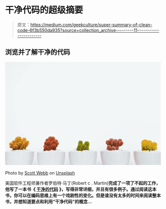 # 干净代码的超级摘要

> 原文：<https://medium.com/geekculture/super-summary-of-clean-code-6f3b550da935?source=collection_archive---------11----------------------->

## 浏览并了解干净的代码

![](img/b4cff5759595d452a51bc7d3ff286bc4.png)

Photo by [Scott Webb](https://unsplash.com/@scottwebb?utm_source=unsplash&utm_medium=referral&utm_content=creditCopyText) on [Unsplash](https://unsplash.com/s/photos/clean?utm_source=unsplash&utm_medium=referral&utm_content=creditCopyText)

美国软件工程师兼作者罗伯特·马丁(Robert c . Martin)**完成了一项了不起的工作，他写了一本书《 [**干净的代码**](https://books.google.fr/books/about/Clean_Code.html?id=_i6bDeoCQzsC) 》，写得非常详细，并且有很多例子。通过阅读这本书，你可以在编码思维上有一个戏剧性的变化。但是谁没有太多的时间来阅读整本书，并想知道要点和利用“**干净代码**”的概念…**